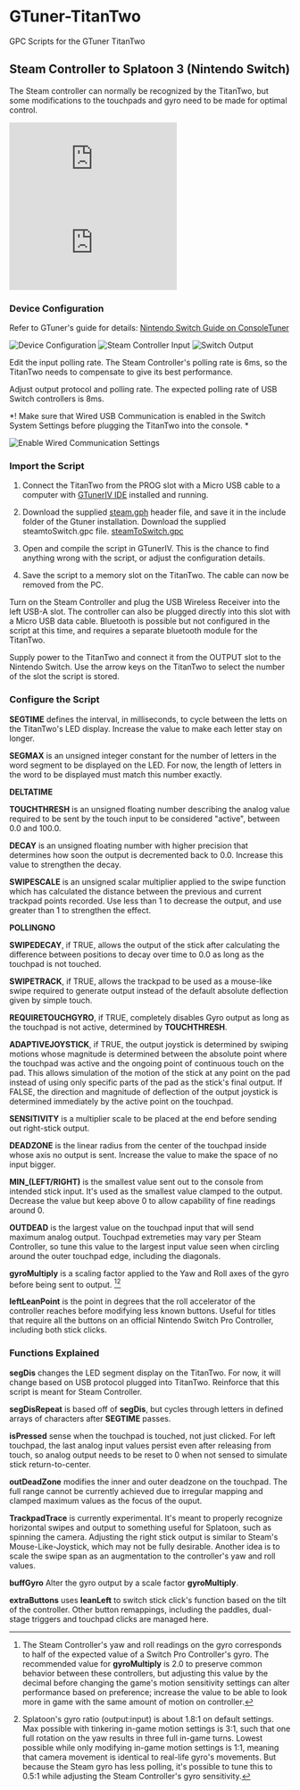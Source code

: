 # GTuner-TitanTwo
GPC Scripts for the GTuner TitanTwo

## Steam Controller to Splatoon 3 (Nintendo Switch)

The Steam controller can normally be recognized by the TitanTwo, but some modifications to the touchpads and gyro need to be made for optimal control.

![Steam Controller](https://www.consoletuner.com/wiki/lib/exe/fetch.php?media=t2:usage_guides:controllers:steamcontroller.png) ![Switch Pro](https://www.consoletuner.com/wiki/lib/exe/fetch.php?media=t2:usage_guides:controllers:switchprojoycons.png)

### Device Configuration

Refer to GTuner's guide for details: [Nintendo Switch Guide on ConsoleTuner](https://www.consoletuner.com/wiki/index.php?id=t2:usage_guides:systems:switch)

![Device Configuration](https://github.com/DamianS-eng/GTuner-TitanTwo/blob/main/TitanTwoDeviceConfiguration.png) ![Steam Controller Input](SteamControllerInput.png) ![Switch Output](SwitchConsoleOutput.png)

Edit the input polling rate. The Steam Controller's polling rate is 6ms, so the TitanTwo needs to compensate to give its best performance.

Adjust output protocol and polling rate. The expected polling rate of USB Switch controllers is 8ms.

*! Make sure that Wired USB Communication is enabled in the Switch System Settings before plugging the TitanTwo into the console. *

![Enable Wired Communication Settings](https://www.lifewire.com/thmb/VSjLSCxSAzcyu2bG_UopT6tDofo=/750x0/filters:no_upscale():max_bytes(150000):strip_icc():format(webp)/002-how-to-connect-ps4-xbox-controllers-to-switch-4707374-aee6b470c9ca457e8b67356e0fcf1bc1.jpg)

### Import the Script

1. Connect the TitanTwo from the PROG slot with a Micro USB cable to a computer with [GTunerIV IDE](https://www.consoletuner.com/titan-two-downloads/) installed and running.

2. Download the supplied [steam.gph](https://github.com/DamianS-eng/GTuner-TitanTwo/blob/main/Steam.gph) header file, and save it in the include folder of the Gtuner installation.
Download the supplied steamtoSwitch.gpc file. [steamToSwitch.gpc](https://github.com/DamianS-eng/GTuner-TitanTwo/blob/main/SteamToSwitch.gpc)

3. Open and compile the script in GTunerIV. This is the chance to find anything wrong with the script, or adjust the configuration details.

4. Save the script to a memory slot on the TitanTwo. The cable can now be removed from the PC.

Turn on the Steam Controller and plug the USB Wireless Receiver into the left USB-A slot. The controller can also be plugged directly into this slot with a Micro USB data cable. Bluetooth is possible but not configured in the script at this time, and requires a separate bluetooth module for the TitanTwo.

Supply power to the TitanTwo and connect it from the OUTPUT slot to the Nintendo Switch. Use the arrow keys on the TitanTwo to select the number of the slot the script is stored.

### Configure the Script

**SEGTIME** 
defines the interval, in milliseconds, to cycle between the letts on the TitanTwo's LED display. Increase the value to make each letter stay on longer.

**SEGMAX**
is an unsigned integer constant for the number of letters in the word segment to be displayed on the LED. For now, the length of letters in the word to be displayed must match this number exactly.

**DELTATIME**

**TOUCHTHRESH**
is an unsigned floating number describing the analog value required to be sent by the touch input to be considered "active", between 0.0 and 100.0.

**DECAY**
is an unsigned floating number with higher precision that determines how soon the output is decremented back to 0.0. Increase this value to strengthen the decay.

**SWIPESCALE**
is an unsigned scalar multiplier applied to the swipe function which has calculated the distance between the previous and current trackpad points recorded. Use less than 1 to decrease the output, and use greater than 1 to strengthen the effect.

**POLLINGNO**

**SWIPEDECAY**,
 if TRUE, allows the output of the stick after calculating the difference between positions to decay over time to 0.0 as long as the touchpad is not touched.

 **SWIPETRACK**,
 if TRUE, allows the trackpad to be used as a mouse-like swipe required to generate output instead of the default absolute deflection given by simple touch.

 **REQUIRETOUCHGYRO**,
 if TRUE, completely disables Gyro output as long as the touchpad is not active, determined by **TOUCHTHRESH**.

 **ADAPTIVEJOYSTICK**,
 if TRUE, the output joystick is determined by swiping motions whose magnitude is determined between the absolute point where the touchpad was active and the ongoing point of continuous touch on the pad. This allows simulation of the motion of the stick at any point on the pad instead of using only specific parts of the pad as the stick's final output.
 If FALSE, the direction and magnitude of deflection of the output joystick is determined immediately by the active point on the touchpad.

**SENSITIVITY** 
is a multiplier scale to be placed at the end before sending out right-stick output.

**DEADZONE** 
is the linear radius from the center of the touchpad inside whose axis no output is sent. Increase the value to make the space of no input bigger.

**MIN_(LEFT/RIGHT)** 
is the smallest value sent out to the console from intended stick input. It's used as the smallest value clamped to the output. Decrease the value but keep above 0 to allow capability of fine readings around 0.

**OUTDEAD** 
is the largest value on the touchpad input that will send maximum analog output. Touchpad extremeties may vary per Steam Controller, so tune this value to the largest input value seen when circling around the outer touchpad edge, including the diagonals.

**gyroMultiply** 
is a scaling factor applied to the Yaw and Roll axes of the gyro before being sent to output. [^1][^2]

**leftLeanPoint** 
is the point in degrees that the roll accelerator of the controller reaches before modifying less known buttons. Useful for titles that require all the buttons on an official Nintendo Switch Pro Controller, including both stick clicks.
  
[^1]: The Steam Controller's yaw and roll readings on the gyro corresponds to half of the expected value of a Switch Pro Controller's gyro. The recommended value for **gyroMultiply** is 2.0 to preserve common behavior between these controllers, but adjusting this value by the decimal before changing the game's motion sensitivity settings can alter performance based on preference; increase the value to be able to look more in game with the same amount of motion on controller.

[^2]: Splatoon's gyro ratio (output:input) is about 1.8:1 on default settings. Max possible with tinkering in-game motion settings is 3:1, such that one full rotation on the yaw results in three full in-game turns. Lowest possible while only modifying in-game motion settings is 1:1, meaning that camera movement is identical to real-life gyro's movements. But because the Steam gyro has less polling, it's possible to tune this to 0.5:1 while adjusting the Steam Controller's gyro sensitivity.

### Functions Explained

**segDis**
changes the LED segment display on the TitanTwo. For now, it will change based on USB protocol plugged into TitanTwo. Reinforce that this script is meant for Steam Controller.

**segDisRepeat**
is based off of **segDis**, but cycles through letters in defined arrays of characters after **SEGTIME** passes.

**isPressed**
sense when the touchpad is touched, not just clicked. For left touchpad, the last analog input values persist even after releasing from touch, so analog output needs to be reset to 0 when not sensed to simulate stick return-to-center.

**outDeadZone**
modifies the inner and outer deadzone on the touchpad. The full range cannot be currently achieved due to irregular mapping and clamped maximum values as the focus of the ouput.

**TrackpadTrace**
is currently experimental. It's meant to properly recognize horizontal swipes and output to something useful for Splatoon, such as spinning the camera. Adjusting the right stick output is similar to Steam's Mouse-Like-Joystick, which may not be fully desirable. Another idea is to scale the swipe span as an augmentation to the controller's yaw and roll values.

**buffGyro**
Alter the gyro output by a scale factor **gyroMultiply**.

**extraButtons**
uses **leanLeft** to switch stick click's function based on the tilt of the controller. Other button remappings, including the paddles, dual-stage triggers and touchpad clicks are managed here.
